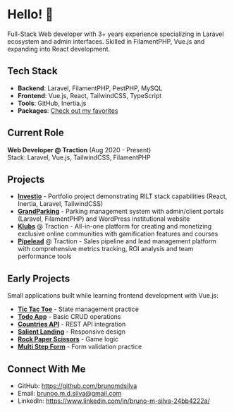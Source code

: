 # Hello! 👋

Full-Stack Web developer with 3+ years experience specializing in Laravel ecosystem and admin interfaces. Skilled in FilamentPHP, Vue.js and expanding into React development.

## Tech Stack
- **Backend**: Laravel, FilamentPHP, PestPHP, MySQL
- **Frontend**: Vue.js, React, TailwindCSS, TypeScript
- **Tools**: GitHub, Inertia.js
- **Packages**: [Check out my favorites](https://github.com/brunomdsilva?tab=stars)

## Current Role
**Web Developer @ Traction** (Aug 2020 - Present)  
Stack: Laravel, Vue.js, TailwindCSS, FilamentPHP

## Projects
- **[Investio](https://github.com/brunomdsilva/investio)** - Portfolio project demonstrating RILT stack capabilities (React, Inertia, Laravel, TailwindCSS)
- **[GrandParking](https://grandparking.com.br)** - Parking management system with admin/client portals (Laravel, FilamentPHP) and WordPress institutional website
- **[Klubs](https://klubs.co/)** @ Traction - All-in-one platform for creating and monetizing exclusive online communities with gamification features and courses
- **[Pipelead](https://pipelead.to/)** @ Traction - Sales pipeline and lead management platform with comprehensive metrics tracking, ROI analysis and team performance tools

## Early Projects
Small applications built while learning frontend development with Vue.js:
- **[Tic Tac Toe](https://brunomdsilva.github.io/tictactoe/)** - State management practice
- **[Todo App](https://brunomdsilva.github.io/todo-app/)** - Basic CRUD operations
- **[Countries API](https://brunomdsilva.github.io/countries-api/)** - REST API integration
- **[Salient Landing](https://brunomdsilva.github.io/salient/)** - Responsive design
- **[Rock Paper Scissors](https://brunomdsilva.github.io/rock-paper-scissors-master/)** - Game logic
- **[Multi Step Form](https://brunomdsilva.github.io/multi-step-form/)** - Form validation practice

## Connect With Me
- GitHub: https://github.com/brunomdsilva
- Email: brunoo.m.d.silva@gmail.com
- LinkedIn: https://www.linkedin.com/in/bruno-m-silva-24bb4222a/

